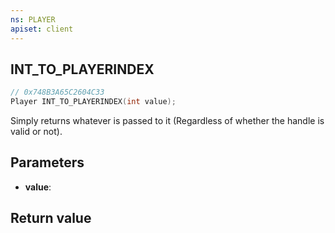```yaml
---
ns: PLAYER
apiset: client
---
```

## INT_TO_PLAYERINDEX

```c
// 0x748B3A65C2604C33
Player INT_TO_PLAYERINDEX(int value);
```

Simply returns whatever is passed to it (Regardless of whether the handle is valid or not).

## Parameters
* **value**:

## Return value

